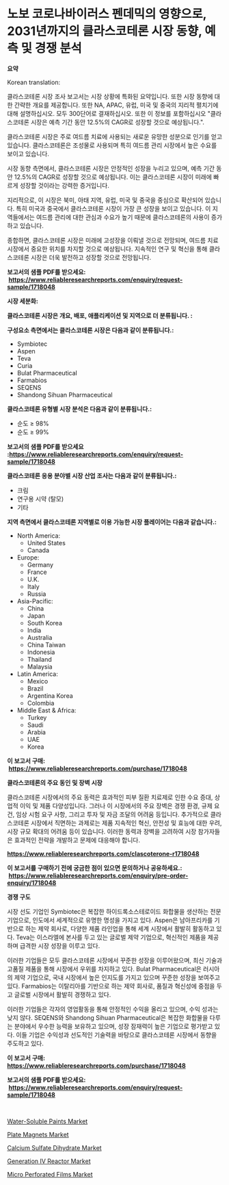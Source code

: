 <p><h1>노보 코로나바이러스 펜데믹의 영향으로, 2031년까지의 클라스코테론 시장 동향, 예측 및 경쟁 분석</h1></p><p><strong>요약</strong></p>
<p><p>Korean translation:</p><p>클라스코테론 시장 조사 보고서는 시장 상황에 특화된 요약입니다. 또한 시장 동향에 대한 간략한 개요를 제공합니다. 또한 NA, APAC, 유럽, 미국 및 중국의 지리적 펼치기에 대해 설명하십시오. 모두 300단어로 결재하십시오. 또한 이 정보를 포함하십시오 "클라스코테론 시장은 예측 기간 동안 12.5%의 CAGR로 성장할 것으로 예상됩니다.".</p><p>클라스코테론 시장은 주로 여드름 치료에 사용되는 새로운 유망한 성분으로 인기를 얻고 있습니다. 클라스코테론은 조성물로 사용되며 특히 여드름 관리 시장에서 높은 수요를 보이고 있습니다.</p><p>시장 동향 측면에서, 클라스코테론 시장은 안정적인 성장을 누리고 있으며, 예측 기간 동안 12.5%의 CAGR로 성장할 것으로 예상됩니다. 이는 클라스코테론 시장이 미래에 빠르게 성장할 것이라는 강력한 증거입니다.</p><p>지리적으로, 이 시장은 북미, 아태 지역, 유럽, 미국 및 중국을 중심으로 확산되어 있습니다. 특히 미국과 중국에서 클라스코테론 시장이 가장 큰 성장을 보이고 있습니다. 이 지역들에서는 여드름 관리에 대한 관심과 수요가 높기 때문에 클라스코테론의 사용이 증가하고 있습니다.</p><p>종합하면, 클라스코테론 시장은 미래에 고성장을 이뤄낼 것으로 전망되며, 여드름 치료 시장에서 중요한 위치를 차지할 것으로 예상됩니다. 지속적인 연구 및 혁신을 통해 클라스코테론 시장은 더욱 발전하고 성장할 것으로 전망됩니다.</p></p>
<p><strong>보고서의 샘플 PDF를 받으세요: &nbsp;<a href="https://www.reliableresearchreports.com/enquiry/request-sample/1718048">https://www.reliableresearchreports.com/enquiry/request-sample/1718048</a></strong></p>
<p><strong>시장 세분화:</strong></p>
<p><strong> 클라스코테론 시장은 개요, 배포, 애플리케이션 및 지역으로 더 분류됩니다. :</strong></p>
<p><strong>구성요소 측면에서는 클라스코테론 시장은 다음과 같이 분류됩니다.:</strong></p>
<p><ul><li>Symbiotec</li><li>Aspen</li><li>Teva</li><li>Curia</li><li>Bulat Pharmaceutical</li><li>Farmabios</li><li>SEQENS</li><li>Shandong Sihuan Pharmaceutical</li></ul></p>
<p><strong> 클라스코테론 유형별 시장 분석은 다음과 같이 분류됩니다.:</strong></p>
<p><ul><li>순도 ≥ 98%</li><li>순도 ≥ 99%</li></ul></p>
<p><strong>보고서의 샘플 PDF를 받으세요 :<a href="https://www.reliableresearchreports.com/enquiry/request-sample/1718048">https://www.reliableresearchreports.com/enquiry/request-sample/1718048</a></strong></p>
<p><strong> 클라스코테론 응용 분야별 시장 산업 조사는 다음과 같이 분류됩니다.:</strong></p>
<p><ul><li>크림</li><li>연구용 시약 (탈모)</li><li>기타</li></ul></p>
<p><strong>지역 측면에서 클라스코테론 지역별로 이용 가능한 시장 플레이어는 다음과 같습니다.:</strong></p>
<p><ul>
    <li>
        North America:
        <ul>
            <li>United States</li>
            <li>Canada</li>
        </ul>
    </li>
    <li>
        Europe:
        <ul>
            <li>Germany</li>
            <li>France</li>
            <li>U.K.</li>
            <li>Italy</li>
            <li>Russia</li>
        </ul>
    </li>
    <li>
        Asia-Pacific:
        <ul>
            <li>China</li>
            <li>Japan</li>
            <li>South Korea</li>
            <li>India</li>
            <li>Australia</li>
            <li>China Taiwan</li>
            <li>Indonesia</li>
            <li>Thailand</li>
            <li>Malaysia</li>
        </ul>
    </li>
    <li>
        Latin America:
        <ul>
            <li>Mexico</li>
            <li>Brazil</li>
            <li>Argentina Korea</li>
            <li>Colombia</li>
        </ul>
    </li>
    <li>
        Middle East & Africa:
        <ul>
            <li>Turkey</li>
            <li>Saudi</li>
            <li>Arabia</li>
            <li>UAE</li>
            <li>Korea</li>
        </ul>
    </li>
    </ul></p>
<p><strong>이 보고서 구매: &nbsp;<a href="https://www.reliableresearchreports.com/purchase/1718048">https://www.reliableresearchreports.com/purchase/1718048</a></strong></p>
<p><strong>클라스코테론의 주요 동인 및 장벽 시장</strong></p>
<p><p>클라스코테론 시장에서의 주요 동력은 효과적인 피부 질환 치료제로 인한 수요 증대, 상업적 이익 및 제품 다양성입니다. 그러나 이 시장에서의 주요 장벽은 경쟁 환경, 규제 요건, 임상 시험 요구 사항, 그리고 투자 및 자금 조달의 어려움 등입니다. 추가적으로 클라스코테론 시장에서 직면하는 과제로는 제품 지속적인 혁신, 안전성 및 효능에 대한 우려, 시장 규모 확대의 어려움 등이 있습니다. 이러한 동력과 장벽을 고려하여 시장 참가자들은 효과적인 전략을 개발하고 문제에 대응해야 합니다.</p></p>
<p><strong><a href="https://www.reliableresearchreports.com/clascoterone-r1718048">https://www.reliableresearchreports.com/clascoterone-r1718048</a></strong></p>
<p><strong>이 보고서를 구매하기 전에 궁금한 점이 있으면 문의하거나 공유하세요.: &nbsp;<a href="https://www.reliableresearchreports.com/enquiry/pre-order-enquiry/1718048">https://www.reliableresearchreports.com/enquiry/pre-order-enquiry/1718048</a></strong></p>
<p><strong>경쟁 구도</strong></p>
<p><p>시장 선도 기업인 Symbiotec은 복잡한 하이드록소스테로이드 화합물을 생산하는 전문 기업으로, 인도에서 세계적으로 유명한 명성을 가지고 있다. Aspen은 남아프리카를 기반으로 하는 제약 회사로, 다양한 제품 라인업을 통해 세계 시장에서 활발히 활동하고 있다. Teva는 이스라엘에 본사를 두고 있는 글로벌 제약 기업으로, 혁신적인 제품을 제공하며 급격한 시장 성장을 이루고 있다.</p><p>이러한 기업들은 모두 클라스코테론 시장에서 꾸준한 성장을 이루어왔으며, 최신 기술과 고품질 제품을 통해 시장에서 우위를 차지하고 있다. Bulat Pharmaceutical은 러시아의 제약 기업으로, 국내 시장에서 높은 인지도를 가지고 있으며 꾸준한 성장을 보여주고 있다. Farmabios는 이탈리아를 기반으로 하는 제약 회사로, 품질과 혁신성에 중점을 두고 글로벌 시장에서 활발히 경쟁하고 있다.</p><p>이러한 기업들은 각자의 영업활동을 통해 안정적인 수익을 올리고 있으며, 수익 성과는 낮지 않다. SEQENS와 Shandong Sihuan Pharmaceutical은 복잡한 화합물을 다루는 분야에서 우수한 능력을 보유하고 있으며, 성장 잠재력이 높은 기업으로 평가받고 있다. 이들 기업은 수익성과 선도적인 기술력을 바탕으로 클라스코테론 시장에서 동향을 주도하고 있다.</p></p>
<p><strong>이 보고서 구매: &nbsp; <a href="https://www.reliableresearchreports.com/purchase/1718048">https://www.reliableresearchreports.com/purchase/1718048</a></strong></p>
<p><strong>보고서의 샘플 PDF를 받으세요: &nbsp;<a href="https://www.reliableresearchreports.com/enquiry/request-sample/1718048">https://www.reliableresearchreports.com/enquiry/request-sample/1718048</a></strong><strong></strong></p>
<p>&nbsp;</p>
<p><p><a href="https://www.linkedin.com/pulse/water-soluble-paints-market-provides-comprehensive-analysis-9ivnc?trackingId=22p2q8DcUeTZb8OMceaehA%3D%3D">Water-Soluble Paints Market</a></p><p><a href="https://github.com/myacatherineblakecaczo9vcsw/Market-Research-Report-List-2/blob/main/plate-magnets-market.md">Plate Magnets Market</a></p><p><a href="https://www.linkedin.com/pulse/calcium-sulfate-dihydrate-market-size-evaluating-its-trends-jfksc?trackingId=GOkx3ESroMZ2zNuqZOYHBQ%3D%3D">Calcium Sulfate Dihydrate Market</a></p><p><a href="https://view.publitas.com/reportprime-1/generation-iv-reactor-market-the-key-to-successful-business-strategy-forecast-till-2031/">Generation IV Reactor Market</a></p><p><a href="https://issuu.com/reportprime-2/docs/micro-perforated-films-market-size-2030.pptx">Micro Perforated Films Market</a></p></p>